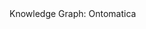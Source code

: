 <script src="https://unpkg.com/three@0.119.1/build/three.js"></script>
<script src="https://unpkg.com/three-spritetext@1.5.2/dist/three-spritetext.min.js"></script>
<script src="https://unpkg.com/3d-force-graph@1.66.6/dist/3d-force-graph.min.js"></script>

<title>
Knowledge Graph: Ontomatica
</title>

</head>
<body>

<div id="3d-graph"></div>

<div class="filtresX">
Knowledge Graph: Ontomatica
</div>

<div class="rightside-buttons">
<div class="recenter" onClick="Graph.cameraPosition({ x: 0, y: 0, z: 800 }, { x: 0, y: 0, z: 0 }, 2000);"></div>
</div>

<script>

const Graph = ForceGraph3D()
(document.getElementById("3d-graph"))
//.jsonUrl("https://benetta.io/graph/fdg-1/data.json")
.jsonUrl("https://afdsi.com/data/onto-id-v3/data.json")

// NODES
.nodeLabel("name")
//.nodeAutoColorBy("group")
.nodeVal("value")
.nodeResolution("20")

.nodeColor(d => {

if (d.name === "@Intangible"){return "#D1D5DB";}
else if (d.name === "Audience"){return "#93a806";}
else if (d.name === "Enumeration"){return "#78350F";}
else if (d.name === "Health Aspect Enumeration"){return "#D97706";}
else if (d.name === "Medical Enumeration"){return "#D97706";}
else if (d.name === "Nonprofit Type"){return "#D97706";}
else if (d.name === "US Nonprofit Type"){return "#FCD34D";}
else if (d.name === "501C3"){return "#FDE68A";}
else if (d.name === "Restricted Diet"){return "#D97706";}
else if (d.name === "Language"){return "#36688d";}
else if (d.name === "Offer"){return "#0000ff";}
else if (d.name === "Price Specification"){return "#0E7490";}
else if (d.name === "Quantitative Value"){return "#06B6D4";}
else if (d.name === "Service"){return "#D97706";}
else if (d.name === "WebAPI"){return "#FCD34D";}
else if (d.name === "Structured Value"){return "#78350F";}
else if (d.name === "Nutrition Information"){return "#D97706";}
else if (d.name === "Specialty"){return "#701A75";}
else if (d.name === "Warranty Promise"){return "#9CA3AF";}
else if (d.name === "Agriculture Profession"){return "#bed905";}
else if (d.name === "Agricultural Engineers"){return "#dbb4da";}
else if (d.name === "Agricultural Inspectors"){return "#dbb4da";}
else if (d.name === "Animal Breeders"){return "#dbb4da";}
else if (d.name === "Animal Scientists"){return "#dbb4da";}
else if (d.name === "Farming and Fishing Occupations"){return "#dbb4da";}
else if (d.name === "Pesticide Handlers; Sprayers; and Applicators, Vegetation"){return "#dbb4da";}
else if (d.name === "Soil and Plant Scientists"){return "#dbb4da";}
else if (d.name === "Veterinarians"){return "#dbb4da";}
else if (d.name === "Veterinary Technologists and Technicians"){return "#dbb4da";}
else if (d.name === "Food Processing Profession"){return "#bed905";}
else if (d.name === "Bakers"){return "#dbb4da";}
else if (d.name === "Butchers and Meat Cutters"){return "#dbb4da";}
else if (d.name === "Food Batchmakers"){return "#dbb4da";}
else if (d.name === "Food Preparation and Serving Related Occupations"){return "#dbb4da";}
else if (d.name === "Food Scientists and Technologists"){return "#dbb4da";}
else if (d.name === "Slaughterers and Meat Packers"){return "#dbb4da";}
else if (d.name === "Chemical Creation Profession"){return "#bed905";}
else if (d.name === "Chemical Engineers"){return "#dbb4da";}
else if (d.name === "Chemists"){return "#dbb4da";}
else if (d.name === "Information Management Profession"){return "#bed905";}
else if (d.name === "Curators"){return "#dbb4da";}
else if (d.name === "Interpreters and Translators"){return "#dbb4da";}
else if (d.name === "Human Health Profession"){return "#bed905";}
else if (d.name === "Bioengineers and Biomedical Engineers"){return "#dbb4da";}
else if (d.name === "Biochemists and Biophysicists"){return "#dbb4da";}
else if (d.name === "Dietitians and Nutritionists"){return "#dbb4da";}
else if (d.name === "Epidemiologists"){return "#dbb4da";}
else if (d.name === "Life, Physical, and Social Science Occupations"){return "#dbb4da";}
else if (d.name === "Medical and Clinical Laboratory Technologists"){return "#dbb4da";}
else if (d.name === "Medical Records Specialists"){return "#dbb4da";}
else if (d.name === "Medical Scientists"){return "#dbb4da";}
else if (d.name === "Microbiologists"){return "#dbb4da";}
else if (d.name === "Pharmacists"){return "#dbb4da";}
else if (d.name === "Animal Science and Animal Products"){return "#F0ABFC";}
else if (d.name === "Biological Sciences"){return "#F0ABFC";}
else if (d.name === "Breeding and Genetic Improvement"){return "#F0ABFC";}
else if (d.name === "Food and Human Nutrition"){return "#F0ABFC";}
else if (d.name === "Health and Pathology"){return "#F0ABFC";}
else if (d.name === "Insects and Entomology"){return "#F0ABFC";}
else if (d.name === "Natural Resources, Earth and Environment"){return "#F0ABFC";}
else if (d.name === "Physical and Chemical Sciences"){return "#F0ABFC";}
else if (d.name === "Plant Science and Plant Products"){return "#F0ABFC";}
else if (d.name === "Taxonomic Classification of Organisms"){return "#F0ABFC";}
else if (d.name === "Information Technology, Data Engineering"){return "#F0ABFC";}
else if (d.name === "Information Product"){return "#ee6c81";}
else if (d.name === "Data Kit"){return "#192e5b";}
else if (d.name === "Substance Data Kit"){return "#720017";}
else if (d.name === "Product Data Kit"){return "#d8d583";}
else if (d.name === "Chemical Product Data Kit"){return "#f3d480";}
else if (d.name === "Food Product Data Kit"){return "#f3d480";}
else if (d.name === "Drug Product Data Kit"){return "#f3d480";}
else if (d.name === "Cosmetics Product Data Kit"){return "#f3d480";}
else if (d.name === "Textile Product Data Kit"){return "#f3d480";}
else if (d.name === "Linked Data Indexing"){return "#192e5b";}
else if (d.name === "Knowledge Graph Kit"){return "#192e5b";}
else if (d.name === "Agriculture Graph Kit"){return "#55d9c0";}
else if (d.name === "Aquaculture Graph Kit"){return "#c7f6ec";}
else if (d.name === "Product Identity Graph Kit"){return "#107050";}
else if (d.name === "Food, Drink & Meal Graph Kit"){return "#02231c";}
else if (d.name === "Sensory Science Graph Kit"){return "#4dd8ad";}
else if (d.name === "Human Health Graph Kit"){return "#0444bf";}
else if (d.name === "Product Safety Graph Kit"){return "#0584f2";}
else if (d.name === "Regulation & Trade Graph Kit"){return "#0aaff1";}
else if (d.name === "Consumer Service Graph Kit"){return "#edf259";}
else if (d.name === "Public Service & Research Graph Kit"){return "#a79674";}
else if (d.name === "Product Design & Development Graph Kit"){return "#f09285";}
else if (d.name === "Graph Application"){return "#728ca3";}
else if (d.name === "Web Enabled Directed Graph Engine"){return "#73c0f4";}
else if (d.name === "Graph Analysis"){return "#f3e46c";}
else if (d.name === "Electronic Product"){return "#0584f2";}
else if (d.name === "Electronic Label"){return "#0aaff1";}
else if (d.name === "Electronic Record"){return "#edf259";}
else if (d.name === "Electronic Biography"){return "#a79674";}
else if (d.name === "Electronic Commerce"){return "#a3586d";}
else if (d.name === "Electronic Product Passport"){return "#574a72";}
else if (d.name === "Electronic Border Control"){return "#f3b05a";}
else if (d.name === "Machine Automation Product"){return "#93a806";}
else if (d.name === "Machine Reasoning and Learning Product"){return "#bed905";}
else if (d.name === "Legacy Migration Product"){return "#012172";}
else if (d.name === "Development Product"){return "#ee6c81";}
else if (d.name === "Platform for Ontology"){return "#23345c";}
else if (d.name === "Plato Toolchain"){return "#f1ba48";}
else if (d.name === "Item Markup Language - Linked Data"){return "#f1ba48";}
else if (d.name === "Python Development Environment"){return "#5398d9";}
else if (d.name === "Python tools"){return "#d96b03";}
else if (d.name === "PyThing"){return "#d96b03";}
else if (d.name === "Chemical Entities of Food Significance"){return "#73c0f4";}
else if (d.name === "Chemical Entities with Medical Applications, Therapeutic Indications and Consequences"){return "#b5b3be";}
else if (d.name === "Dietary Data Reference"){return "#f3e46c";}
else if (d.name === "Food Data Kit"){return "#b5b3be";}
else if (d.name === "Vocal"){return "#f3e46c";}
else if (d.name === "Glucosinolates Research"){return "#b5b3be";}
else if (d.name === "Homeopathic Remedies"){return "#f3e46c";}
else if (d.name === "Reference Library"){return "#b5b3be";}
else if (d.name === "Specialty Foods"){return "#f3e46c";}
else if (d.name === "Dietary Supplements"){return "#b5b3be";}
else if (d.name === "USDA Food and Nutrient Database for Dietary Studies"){return "#f3e46c";}
else if (d.name === "USDA Standard Reference"){return "#b5b3be";}
else if (d.name === "Graph Visualization"){return "#be7052";}
else if (d.name === "Graph Analytics"){return "#f1ded1";}
else if (d.name === "Afro-Asiatic languages"){return "#bda589";}
else if (d.name === "Arabic"){return "#f49f05";}
else if (d.name === "Austro-Asiatic languages"){return "#bda589";}
else if (d.name === "Khmer"){return "#f49f05";}
else if (d.name === "Vietnamese"){return "#f49f05";}
else if (d.name === "Austronesian languages"){return "#bda589";}
else if (d.name === "Malay"){return "#f49f05";}
else if (d.name === "Dravidian languages"){return "#bda589";}
else if (d.name === "Telugu"){return "#f49f05";}
else if (d.name === "Sino-Tibetan languages"){return "#bda589";}
else if (d.name === "Burmese"){return "#f49f05";}
else if (d.name === "Chinese"){return "#f49f05";}
else if (d.name === "Indo-European languages"){return "#bda589";}
else if (d.name === "Czech"){return "#f49f05";}
else if (d.name === "English"){return "#f49f05";}
else if (d.name === "English Great Britain"){return "#f3cd05";}
else if (d.name === "English United States"){return "#f3cd05";}
else if (d.name === "French"){return "#f49f05";}
else if (d.name === "German"){return "#f49f05";}
else if (d.name === "Hindi"){return "#f49f05";}
else if (d.name === "Italian"){return "#f49f05";}
else if (d.name === "Persian"){return "#f49f05";}
else if (d.name === "Polish"){return "#f49f05";}
else if (d.name === "Portuguese"){return "#f49f05";}
else if (d.name === "Romanian"){return "#f49f05";}
else if (d.name === "Russian"){return "#f49f05";}
else if (d.name === "Slovak"){return "#f49f05";}
else if (d.name === "Spanish"){return "#f49f05";}
else if (d.name === "Swedish"){return "#f49f05";}
else if (d.name === "Ukrainian"){return "#f49f05";}
else if (d.name === "Japonic languages"){return "#bda589";}
else if (d.name === "Japanese"){return "#f49f05";}
else if (d.name === "Koreanic languages"){return "#bda589";}
else if (d.name === "Korean"){return "#f49f05";}
else if (d.name === "Ibero-Caucasian languages"){return "#bda589";}
else if (d.name === "Georgian"){return "#f49f05";}
else if (d.name === "Kra-Dai languages"){return "#bda589";}
else if (d.name === "Lao"){return "#f49f05";}
else if (d.name === "Thai"){return "#f49f05";}
else if (d.name === "Turkic languages"){return "#bda589";}
else if (d.name === "Turkish"){return "#f49f05";}
else if (d.name === "Uralic languages"){return "#bda589";}
else if (d.name === "Hungarian"){return "#f49f05";}
else if (d.name === "Ontology"){return "#006400";}
else if (d.name === "Biology-and-Chemistry"){return "#008b8b";}
else if (d.name === "Biochemistry"){return "#00fa9a";}
else if (d.name === "Genotype"){return "#00fa9a";}
else if (d.name === "Health"){return "#00fa9a";}
else if (d.name === "Phenotype"){return "#00fa9a";}
else if (d.name === "Protein"){return "#00fa9a";}
else if (d.name === "Research-Analysis-Methods"){return "#00fa9a";}
else if (d.name === "Species"){return "#00fa9a";}
else if (d.name === "Education"){return "#008b8b";}
else if (d.name === "Career-Description"){return "#00fa9a";}
else if (d.name === "Skill-Competence"){return "#00fa9a";}
else if (d.name === "Training"){return "#00fa9a";}
else if (d.name === "Finance-and-Trade"){return "#008b8b";}
else if (d.name === "Finance"){return "#00fa9a";}
else if (d.name === "Trade"){return "#00fa9a";}
else if (d.name === "Transportation"){return "#00fa9a";}
else if (d.name === "Food-and-Nutrition"){return "#008b8b";}
else if (d.name === "Agriculture"){return "#00fa9a";}
else if (d.name === "Commodity"){return "#00fa9a";}
else if (d.name === "Food-Composition"){return "#00fa9a";}
else if (d.name === "Food-Quality"){return "#00fa9a";}
else if (d.name === "Food-Safety"){return "#00fa9a";}
else if (d.name === "Food-Specification"){return "#00fa9a";}
else if (d.name === "Nutrition"){return "#00fa9a";}
else if (d.name === "Government-and-Regulation"){return "#008b8b";}
else if (d.name === "European-Union"){return "#00fa9a";}
else if (d.name === "United-Nations"){return "#00fa9a";}
else if (d.name === "United-States"){return "#00fa9a";}
else if (d.name === "Information-Technology"){return "#008b8b";}
else if (d.name === "Archival-Science"){return "#00fa9a";}
else if (d.name === "Data-Processing"){return "#00fa9a";}
else if (d.name === "Security"){return "#00fa9a";}
else if (d.name === "Software"){return "#00fa9a";}
else if (d.name === "Supply-Chain"){return "#00fa9a";}
else if (d.name === "Lexicon-and-Relations"){return "#008b8b";}
else if (d.name === "Lexicon"){return "#00fa9a";}
else if (d.name === "National-Language"){return "#00fa9a";}
else if (d.name === "Relations"){return "#00fa9a";}
else if (d.name === "Measurement-and-Statistics"){return "#008b8b";}
else if (d.name === "Information-Artifact"){return "#00fa9a";}
else if (d.name === "Measurement"){return "#00fa9a";}
else if (d.name === "Statistics"){return "#00fa9a";}
else if (d.name === "Sensor-and-Automation"){return "#008b8b";}
else if (d.name === "Agriculture-Automation"){return "#00fa9a";}
else if (d.name === "Machine-Control"){return "#00fa9a";}
else if (d.name === "Machine-Learning"){return "#00fa9a";}
else if (d.name === "Sensors"){return "#00fa9a";}
else if (d.name === "Space-and-Time"){return "#008b8b";}
else if (d.name === "Space-Climate"){return "#00fa9a";}
else if (d.name === "Space-Environment-Science"){return "#00fa9a";}
else if (d.name === "Space-Geography"){return "#00fa9a";}
else if (d.name === "Space-Soil"){return "#00fa9a";}
else if (d.name === "Space-Species"){return "#00fa9a";}
else if (d.name === "Time"){return "#00fa9a";}
else if (d.name === "Amino Acids"){return "#9acd32";}
else if (d.name === "Chemical Entities of Biological Interest"){return "#9acd32";}
else if (d.name === "Food Additive Biochemistry"){return "#9acd32";}
else if (d.name === "Food Contact Material Biochemistry"){return "#9acd32";}
else if (d.name === "Food Nutrient Biochemistry"){return "#9acd32";}
else if (d.name === "Food Protection Biochemistry"){return "#9acd32";}
else if (d.name === "Human Pathways"){return "#9acd32";}
else if (d.name === "Lipids"){return "#9acd32";}
else if (d.name === "Organoleptic Biochemistry"){return "#9acd32";}
else if (d.name === "Gene Ontology"){return "#9acd32";}
else if (d.name === "Drug Ontology"){return "#9acd32";}
else if (d.name === "US NIH Medical Subject Headings"){return "#9acd32";}
else if (d.name === "Integrated Taxonomic Information System"){return "#9acd32";}
else if (d.name === "GS1 Ontology"){return "#3cb371";}
else if (d.name === "Fish Ontology"){return "#7cfc00";}
else if (d.name === "US FDA SPL"){return "#0000ff";}
else if (d.name === "Provenance Ontology"){return "#ffd700";}
else if (d.name === "US Library of Congress Subject Headings"){return "#ffd700";}
else if (d.name === "Information Classes"){return "#0000ff";}
else if (d.name === "Information Types"){return "#0000ff";}
else if (d.name === "ISO 11238"){return "#eee8aa";}
else if (d.name === "Web Ontology Language"){return "#eee8aa";}
else if (d.name === "Resource Description Framework (RDF)"){return "#eee8aa";}
else if (d.name === "Schema.org"){return "#eee8aa";}
else if (d.name === "Simple Knowledge Organization System"){return "#eee8aa";}
else if (d.name === "UN FAO AGROVOC"){return "#eee8aa";}
else if (d.name === "USDA National Agricultural Library Thesaurus"){return "#eee8aa";}
else if (d.name === "US NIH NCI Thesaurus"){return "#eee8aa";}
else if (d.name === "Lexicon Model for Ontologies"){return "#eee8aa";}
else if (d.name === "Relations Ontology"){return "#dda0dd";}
else if (d.name === "Wikimedia Wikidata"){return "#dda0dd";}
else if (d.name === "Blood Glucose Monitoring Ontology"){return "#dcdcdc";}
else if (d.name === "Semantic Sensor Network Ontology"){return "#dcdcdc";}
else if (d.name === "Life Cycle Analysis Ontology"){return "#8fbc8f";}
else if (d.name === "Soil Chemistry Ontology US DOI US GS"){return "#808000";}
else if (d.name === "Soil Composition Ontology"){return "#808000";}
else if (d.name === "Technology"){return "#8f4f06";}
else if (d.name === "Information Technologies"){return "#73c0f4";}
else if (d.name === "Graph Format"){return "#5aa382";}
else if (d.name === "Knowledge Format"){return "#78d68c";}
else if (d.name === "Definition & Documentation"){return "#bda728";}
else if (d.name === "Graph Validation"){return "#704307";}
else if (d.name === "Graph Query"){return "#f7b178";}
else if (d.name === "Graph Visualization"){return "#253f5b";}
else if (d.name === "Natural Language Format"){return "#4f728e";}
else if (d.name === "Data Storage Format"){return "#be8260";}
else if (d.name === "Development Environment"){return "#d7b095";}
else if (d.name === "Web Format"){return "#74412b";}
else if (d.name === "Infrastructure"){return "#777ca8";}
else if (d.name === "Wearable Technology"){return "#73c0f4";}
else if (d.name === "Agriculture Technology"){return "#3cb371";}
else if (d.name === "Resource Description Framework"){return "#5aa382";}
else if (d.name === "JSON-LD"){return "#5aa382";}
else if (d.name === "Web Ontology Language"){return "#78d68c";}
else if (d.name === "Description Logic"){return "#78d68c";}
else if (d.name === "Protege"){return "#bda728";}
else if (d.name === "Sphinx"){return "#bda728";}
else if (d.name === "Linked Open Data Environment"){return "#bda728";}
else if (d.name === "Neuron"){return "#bda728";}
else if (d.name === "Structured Data Linter"){return "#704307";}
else if (d.name === "Structured Data Testing Tool"){return "#704307";}
else if (d.name === "Shape Constraints Language"){return "#704307";}
else if (d.name === "SPARQL"){return "#f7b178";}
else if (d.name === "Faceted Search"){return "#f7b178";}
else if (d.name === "Web Enables Directed Graph Engine"){return "#253f5b";}
else if (d.name === "Data Driven Documents"){return "#253f5b";}
else if (d.name === "Unicode"){return "#4f728e";}
else if (d.name === "Notation 3"){return "#be8260";}
else if (d.name === "Triplestore"){return "#be8260";}
else if (d.name === "MySQL"){return "#be8260";}
else if (d.name === "Python"){return "#d7b095";}
else if (d.name === "Haskell"){return "#d7b095";}
else if (d.name === "Javascript"){return "#d7b095";}
else if (d.name === "Accelerated Mobile Page"){return "#74412b";}
else if (d.name === "Amazon Web Services"){return "#777ca8";}
else if (d.name === "@Place"){return "#74412b";}
else if (d.name === "Africa"){return "#A0522D";}
else if (d.name === "Africa, Eastern"){return "#a37c27";}
else if (d.name === "Kenya"){return "#a37c27";}
else if (d.name === "Africa, Northern"){return "#a37c27";}
else if (d.name === "Egypt"){return "#a37c27";}
else if (d.name === "Africa, Southern"){return "#a37c27";}
else if (d.name === "South Africa"){return "#a37c27";}
else if (d.name === "Asia"){return "#A0522D";}
else if (d.name === "Asia, Northeast"){return "#a37c27";}
else if (d.name === "China, Peoples Republic Of"){return "#a37c27";}
else if (d.name === "China, Republic Of"){return "#a37c27";}
else if (d.name === "Hong Kong"){return "#a37c27";}
else if (d.name === "Japan"){return "#a37c27";}
else if (d.name === "Korea, Republic Of"){return "#a37c27";}
else if (d.name === "Asia, Southeast"){return "#a37c27";}
else if (d.name === "Singapore"){return "#a37c27";}
else if (d.name === "Asia, Southern"){return "#a37c27";}
else if (d.name === "India"){return "#a37c27";}
else if (d.name === "Asia, Western"){return "#a37c27";}
else if (d.name === "Pakistan"){return "#a37c27";}
else if (d.name === "Middle East"){return "#a37c27";}
else if (d.name === "Israel"){return "#a37c27";}
else if (d.name === "Kuwait"){return "#a37c27";}
else if (d.name === "Qatar"){return "#a37c27";}
else if (d.name === "Saudi Arabia"){return "#a37c27";}
else if (d.name === "Turkey"){return "#a37c27";}
else if (d.name === "United Arab Emirates"){return "#a37c27";}
else if (d.name === "Australia"){return "#A0522D";}
else if (d.name === "Central America"){return "#A0522D";}
else if (d.name === "Costa Rica"){return "#a37c27";}
else if (d.name === "Europe"){return "#A0522D";}
else if (d.name === "Europe, Central"){return "#a37c27";}
else if (d.name === "German Federal Republic"){return "#a37c27";}
else if (d.name === "Europe, Eastern"){return "#a37c27";}
else if (d.name === "Czech Republic"){return "#a37c27";}
else if (d.name === "Poland"){return "#a37c27";}
else if (d.name === "Russia"){return "#a37c27";}
else if (d.name === "Turkey"){return "#a37c27";}
else if (d.name === "Europe, Southern"){return "#a37c27";}
else if (d.name === "Italy"){return "#a37c27";}
else if (d.name === "Portugal"){return "#a37c27";}
else if (d.name === "Spain"){return "#a37c27";}
else if (d.name === "Europe, Western"){return "#a37c27";}
else if (d.name === "Belgium"){return "#a37c27";}
else if (d.name === "France"){return "#a37c27";}
else if (d.name === "Ireland"){return "#a37c27";}
else if (d.name === "Netherlands"){return "#a37c27";}
else if (d.name === "Switzerland"){return "#a37c27";}
else if (d.name === "United Kingdom"){return "#a37c27";}
else if (d.name === "Scandinavia"){return "#a37c27";}
else if (d.name === "Denmark"){return "#a37c27";}
else if (d.name === "Finland"){return "#a37c27";}
else if (d.name === "Norway"){return "#a37c27";}
else if (d.name === "Sweden"){return "#a37c27";}
else if (d.name === "North America"){return "#A0522D";}
else if (d.name === "Canada"){return "#a37c27";}
else if (d.name === "British Columbia"){return "#a37c27";}
else if (d.name === "Ontario"){return "#a37c27";}
else if (d.name === "Quebec"){return "#a37c27";}
else if (d.name === "Mexico"){return "#a37c27";}
else if (d.name === "United States"){return "#A0522D";}
else if (d.name === "Middle Atlantic States"){return "#A0522D";}
else if (d.name === "District Of Columbia"){return "#a37c27";}
else if (d.name === "Maryland"){return "#a37c27";}
else if (d.name === "Midwestern States"){return "#a37c27";}
else if (d.name === "Michigan"){return "#a37c27";}
else if (d.name === "Missouri"){return "#a37c27";}
else if (d.name === "Northeastern States"){return "#a37c27";}
else if (d.name === "Massachusetts"){return "#a37c27";}
else if (d.name === "New York"){return "#a37c27";}
else if (d.name === "Southeastern States"){return "#a37c27";}
else if (d.name === "North Carolina"){return "#a37c27";}
else if (d.name === "Southwestern States"){return "#a37c27";}
else if (d.name === "Texas"){return "#a37c27";}
else if (d.name === "Western States"){return "#a37c27";}
else if (d.name === "California"){return "#a37c27";}
else if (d.name === "Washington"){return "#a37c27";}
else if (d.name === "Pacific Ocean islands"){return "#a37c27";}
else if (d.name === "Philippines"){return "#a37c27";}
else if (d.name === "South America"){return "#A0522D";}
else if (d.name === "Argentina"){return "#a37c27";}
else if (d.name === "Brazil"){return "#a37c27";}
else if (d.name === "Chile"){return "#a37c27";}
else if (d.name === "Geopolitical Designation"){return "#4169e1";}
else if (d.name === "Codex Alimentarius Commission Countries"){return "#00bfff";}
else if (d.name === "Organization for Economic Cooperation and Development (OECD)"){return "#00bfff";}
else if (d.name === "European Union"){return "#00bfff";}
else if (d.name === "@Organization"){return "#006400";}
else if (d.name === "Consortium"){return "#006400";}
else if (d.name === "Corporation"){return "#ff0000";}
else if (d.name === "EducationalOrganization"){return "#006400";}
else if (d.name === "Government"){return "#006400";}
else if (d.name === "MedicalOrganization"){return "#006400";}
else if (d.name === "NGO"){return "#006400";}
else if (d.name === "Alianza de Servicios de Información"){return "#00ff7f";}
else if (d.name === "DBpedia"){return "#00ff7f";}
else if (d.name === "International Rice Research Institute"){return "#00ff7f";}
else if (d.name === "Wikimedia"){return "#00ff7f";}
else if (d.name === "American Food Data Systems Institute"){return "#db7093";}
else if (d.name === "Daily Care"){return "#db7093";}
else if (d.name === "Daly Food"){return "#db7093";}
else if (d.name === "Electronic Label Inc."){return "#db7093";}
else if (d.name === "Export Import Data"){return "#db7093";}
else if (d.name === "Ontomatica"){return "#db7093";}
else if (d.name === "Chinese Academy of Agricultural Science"){return "#00ff7f";}
else if (d.name === "Massachusetts Institute of Technology, CSAIL"){return "#00ff7f";}
else if (d.name === "University of Hertfordshire"){return "#00ff7f";}
else if (d.name === "University of Michigan, Ontobee"){return "#00ff7f";}
else if (d.name === "University of Sydney"){return "#00ff7f";}
else if (d.name === "European Chemicals Agency"){return "#00ff7f";}
else if (d.name === "European Food Safety Authority"){return "#00ff7f";}
else if (d.name === "US Department of Agriculture"){return "#00ff7f";}
else if (d.name === "US Food and Drug Administration"){return "#00ff7f";}
else if (d.name === "US Library of Congress"){return "#00ff7f";}
else if (d.name === "US National Institutes of Health"){return "#00ff7f";}
else if (d.name === "European Molecular Biology Laboratory"){return "#00ff7f";}
else if (d.name === "Kyoto Encyclopedia of Genes and Genomes"){return "#00ff7f";}
else if (d.name === "National Center for Biomedical Ontologies"){return "#00ff7f";}
else if (d.name === "UN Food and Agriculture Organization"){return "#00ff7f";}
else if (d.name === "@Person"){return "#48d1cc";}
else if (d.name === "Advisers"){return "#0000ff";}
else if (d.name === "Development Partners"){return "#0000ff";}
else if (d.name === "Team"){return "#0000ff";}
else if (d.name === "@CreativeWork"){return "#0000ff";}
else if (d.name === "Dataset"){return "#d6618f";}
else if (d.name === "Data Feed"){return "#f3d480";}
else if (d.name === "Data Feed - Supplier Data"){return "#f1931b";}
else if (d.name === "Data Feed - Ontology"){return "#8f715b";}
else if (d.name === "Data Feed - Knowledge Graph Kit"){return "#36688d";}
else if (d.name === "Diet"){return "#a7414a";}
else if (d.name === "HowTo"){return "#423a01";}
else if (d.name === "Recipe"){return "#776b04";}
else if (d.name === "Learning Resource"){return "#003d73";}
else if (d.name === "Course"){return "#0878a4";}
else if (d.name === "Menu"){return "#a7414a";}
else if (d.name === "Software Application"){return "#582a20";}
else if (d.name === "@Medical Entity"){return "#0000ff";}
else if (d.name === "Anatomical Structure"){return "#0878a4";}
else if (d.name === "Bone"){return "#1ecfd6";}
else if (d.name === "Brain Structure"){return "#1ecfd6";}
else if (d.name === "Joint"){return "#1ecfd6";}
else if (d.name === "Ligament"){return "#1ecfd6";}
else if (d.name === "Muscle"){return "#1ecfd6";}
else if (d.name === "Nerve"){return "#1ecfd6";}
else if (d.name === "Vessel"){return "#1ecfd6";}
else if (d.name === "Artery"){return "#edd179";}
else if (d.name === "Lymphatic Vessel"){return "#edd179";}
else if (d.name === "Vein"){return "#edd179";}
else if (d.name === "Anatomical System"){return "#0878a4";}
else if (d.name === "Lifestyle Modification"){return "#0878a4";}
else if (d.name === "Medical Intangible"){return "#0878a4";}
else if (d.name === "Dose Schedule"){return "#1ecfd6";}
else if (d.name === "Maximum DoseSchedule"){return "#edd179";}
else if (d.name === "Recommended DoseSchedule"){return "#edd179";}
else if (d.name === "Reported DoseSchedule"){return "#edd179";}
else if (d.name === "Drug Legal Status"){return "#1ecfd6";}
else if (d.name === "Drug Strength"){return "#1ecfd6";}
else if (d.name === "Medical Code"){return "#1ecfd6";}
else if (d.name === "Medical Risk Estimator"){return "#0878a4";}
else if (d.name === "Medical RiskCalculator"){return "#1ecfd6";}
else if (d.name === "Medical Study"){return "#0878a4";}
else if (d.name === "Medical ObservationalStudy"){return "#1ecfd6";}
else if (d.name === "Substance"){return "#0878a4";}
else if (d.name === "Dietary Supplement"){return "#1ecfd6";}
else if (d.name === "Drug"){return "#1ecfd6";}

else {return "#FFFFFF";}
}
)

// LINKS
.linkWidth(2)
.linkOpacity(0.5)
.linkThreeObjectExtend(true)

.linkThreeObject(link => {
// const sprite = new SpriteText(`${link.source} \u2194 ${link.target}`);
const sprite = new SpriteText(`${link.label}`);
sprite.color = "#D3D3D3"; // beige-tan
sprite.textHeight = 3.5;
return sprite;
}
)

.linkPositionUpdate((sprite, { start, end }) => {
const middlePos = Object.assign(...["x", "y", "z"].map(c => ({
[c]: start[c] + (end[c] - start[c]) / 2
}
))
);
Object.assign(sprite.position, middlePos);
}
)

.linkDirectionalParticles("value")
.linkDirectionalParticleSpeed(d => d.value * 0.001)

<!-- LINK color may need to use IDN; unless: add 'target' to declarations -->
<!-- better approach: target predicates -->

.linkColor(d => {
     if (d.type === "inLanguage"){return "#32CD32";}
else if (d.type === "priority"){return "#FF0000";}
<!-- else if (d.target === ""){return "#2E8BC0";} -->
<!-- else if (d.target === ""){return "#2E8BC0";} -->
<!-- else if (d.target === ""){return "#2E8BC0";} -->
<!-- else if (d.target === ""){return "#2E8BC0";} -->
<!-- else if (d.target === ""){return "#2E8BC0";} -->
<!-- else if (d.target === ""){return "#2E8BC0";} -->

else {return "#FCFF98";} // yellow, green; light

})

.onNodeDragEnd(node => {
node.fx = node.x;
node.fy = node.y;
node.fz = node.z;
}
);

Graph.d3Force("error")
.strength(-60);

</script>
